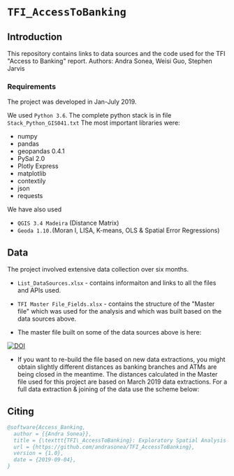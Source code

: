 # `TFI_AccessToBanking`

## Introduction

This repository contains links to data sources and the code used for the TFI "Access to Banking" report. 
Authors: Andra Sonea, Weisi Guo, Stephen Jarvis

### Requirements
The project was developed in Jan-July 2019.

We used `Python 3.6`. The complete python stack is in file `Stack_Python_GIS041.txt`
The most important libraries were:
* numpy
* pandas
* geopandas 0.4.1
* PySal 2.0
* Plotly Express
* matplotlib
* contextily
* json
* requests


We have also used 
* `QGIS 3.4 Madeira` (Distance Matrix)
* `Geoda 1.10.`(Moran I, LISA, K-means, OLS & Spatial Error Regressions)

## Data
The project involved extensive data collection over six months. 
* `List_DataSources.xlsx` - contains informaiton and links to all the files and APIs used.
* `TFI Master File_Fields.xlsx` - contains the structure of the "Master file" which was used for the analysis and which was built based on the data sources above.

* The master file built on some of the data sources above is here:

[![DOI](https://zenodo.org/badge/DOI/10.5281/zenodo.3417103.svg)](https://doi.org/10.5281/zenodo.3417103)

* If you want to re-build the file based on new data extractions, you might obtain slightly different distances as banking branches and ATMs are being closed in the meantime. The distances calculated in the Master file used for this project are based on March 2019 data extractions. For a full data extraction & joining of the data use the scheme below:

## Citing

```bibtex
@software{Access_Banking,
  author = {{Andra Sonea}},
  title = {\texttt{TFI\_AccessToBanking}: Exploratory Spatial Analysis of Access to Physical and Digital Banking Channels},
  url = {https://github.com/andrasonea/TFI_AccessToBanking},
  version = {1.0},
  date = {2019-09-04},
}
```


